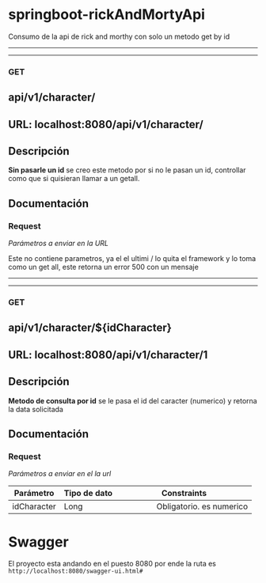 # springboot-rickAndMortyApi
Consumo de la api de rick and morthy con solo un metodo get by id

-----------
-----------
### **GET**
## api/v1/character/
## URL: localhost:8080/api/v1/character/

## Descripción

**Sin pasarle un id** se creo este metodo por si no le pasan un id, controllar como que si quisieran llamar a un getall.


## Documentación



### Request

_Parámetros a enviar en la URL_

Este no contiene parametros, ya el el ultimi / lo quita el framework y lo toma como un get all, este retorna un error
500 con un mensaje

-----------
-----------
### **GET**
## api/v1/character/${idCharacter}

## URL: localhost:8080/api/v1/character/1

## Descripción

**Metodo de consulta por id** se le pasa el id del caracter (numerico) y retorna la data solicitada


## Documentación



### Request

_Parámetros a enviar en el la url_

| Parámetro     | Tipo de dato    &nbsp;&nbsp;&nbsp;&nbsp;&nbsp;&nbsp;&nbsp;&nbsp;&nbsp;&nbsp;&nbsp;&nbsp;&nbsp;&nbsp;&nbsp;&nbsp;| Constraints &nbsp;&nbsp;&nbsp;&nbsp;&nbsp;&nbsp;&nbsp;&nbsp;&nbsp;&nbsp;&nbsp;&nbsp;&nbsp;&nbsp;&nbsp;&nbsp;|
| --------|---------|-------|
| idCharacter  | Long   | Obligatorio. es numerico   |


# Swagger
El proyecto esta andando en el puesto 8080 por ende la ruta es
```http://localhost:8080/swagger-ui.html#```